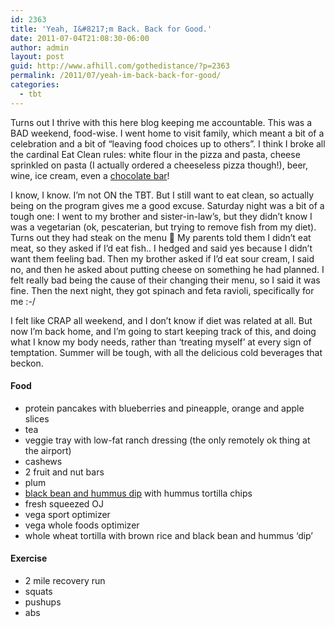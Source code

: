 ```yaml
---
id: 2363
title: 'Yeah, I&#8217;m Back. Back for Good.'
date: 2011-07-04T21:08:30-06:00
author: admin
layout: post
guid: http://www.afhill.com/gothedistance/?p=2363
permalink: /2011/07/yeah-im-back-back-for-good/
categories:
  - tbt
---
```

Turns out I thrive with this here blog keeping me accountable. This was a BAD weekend, food-wise. I went home to visit family, which meant a bit of a celebration and a bit of &#8220;leaving food choices up to others&#8221;. I think I broke all the cardinal Eat Clean rules: white flour in the pizza and pasta, cheese sprinkled on pasta (I actually ordered a cheeseless pizza though!), beer, wine, ice cream, even a [chocolate bar](http://www.nestle.ca/en/products/brands/big_turk/index)! 

I know, I know. I&#8217;m not ON the TBT. But I still want to eat clean, so actually being on the program gives me a good excuse. Saturday night was a bit of a tough one: I went to my brother and sister-in-law&#8217;s, but they didn&#8217;t know I was a vegetarian (ok, pescaterian, but trying to remove fish from my diet). Turns out they had steak on the menu 🙁 My parents told them I didn&#8217;t eat meat, so they asked if I&#8217;d eat fish.. I hedged and said yes because I didn&#8217;t want them feeling bad. Then my brother asked if I&#8217;d eat sour cream, I said no, and then he asked about putting cheese on something he had planned. I felt really bad being the cause of their changing their menu, so I said it was fine. Then the next night, they got spinach and feta ravioli, specifically for me :-/

I felt like CRAP all weekend, and I don&#8217;t know if diet was related at all. But now I&#8217;m back home, and I&#8217;m going to start keeping track of this, and doing what I know my body needs, rather than &#8216;treating myself&#8217; at every sign of temptation. Summer will be tough, with all the delicious cold beverages that beckon. 

#### Food

  * protein pancakes with blueberries and pineapple, orange and apple slices
  * tea
  * veggie tray with low-fat ranch dressing (the only remotely ok thing at the airport)
  * cashews
  * 2 fruit and nut bars
  * plum
  * [black bean and hummus dip](http://allrecipes.com/recipe/black-bean-and-chickpea-hummus/detail.aspx) with hummus tortilla chips
  * fresh squeezed OJ
  * vega sport optimizer 
  * vega whole foods optimizer
  * whole wheat tortilla with brown rice and black bean and hummus &#8216;dip&#8217;

#### Exercise

  * 2 mile recovery run
  * squats
  * pushups
  * abs